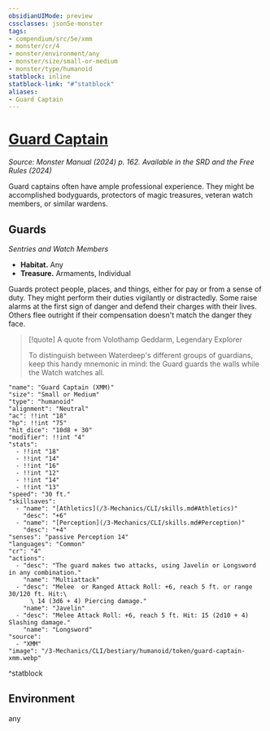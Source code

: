 ```yaml
---
obsidianUIMode: preview
cssclasses: json5e-monster
tags:
- compendium/src/5e/xmm
- monster/cr/4
- monster/environment/any
- monster/size/small-or-medium
- monster/type/humanoid
statblock: inline
statblock-link: "#^statblock"
aliases:
- Guard Captain
---
```

# [Guard Captain](3-Mechanics\CLI\bestiary\humanoid/guard-captain-xmm.md)
*Source: Monster Manual (2024) p. 162. Available in the <span title='Systems Reference Document (5.2)'>SRD</span> and the Free Rules (2024)*  

Guard captains often have ample professional experience. They might be accomplished bodyguards, protectors of magic treasures, veteran watch members, or similar wardens.

## Guards

*Sentries and Watch Members*

- **Habitat.** Any  
- **Treasure.** Armaments, Individual  

Guards protect people, places, and things, either for pay or from a sense of duty. They might perform their duties vigilantly or distractedly. Some raise alarms at the first sign of danger and defend their charges with their lives. Others flee outright if their compensation doesn't match the danger they face.

> [!quote] A quote from Volothamp Geddarm, Legendary Explorer  
> 
> To distinguish between Waterdeep's different groups of guardians, keep this handy mnemonic in mind: the Guard guards the walls while the Watch watches all.


```statblock
"name": "Guard Captain (XMM)"
"size": "Small or Medium"
"type": "humanoid"
"alignment": "Neutral"
"ac": !!int "18"
"hp": !!int "75"
"hit_dice": "10d8 + 30"
"modifier": !!int "4"
"stats":
  - !!int "18"
  - !!int "14"
  - !!int "16"
  - !!int "12"
  - !!int "14"
  - !!int "13"
"speed": "30 ft."
"skillsaves":
  - "name": "[Athletics](/3-Mechanics/CLI/skills.md#Athletics)"
    "desc": "+6"
  - "name": "[Perception](/3-Mechanics/CLI/skills.md#Perception)"
    "desc": "+4"
"senses": "passive Perception 14"
"languages": "Common"
"cr": "4"
"actions":
  - "desc": "The guard makes two attacks, using Javelin or Longsword in any combination."
    "name": "Multiattack"
  - "desc": "Melee  or Ranged Attack Roll: +6, reach 5 ft. or range 30/120 ft. Hit:\
      \ 14 (3d6 + 4) Piercing damage."
    "name": "Javelin"
  - "desc": "Melee Attack Roll: +6, reach 5 ft. Hit: 15 (2d10 + 4) Slashing damage."
    "name": "Longsword"
"source":
  - "XMM"
"image": "/3-Mechanics/CLI/bestiary/humanoid/token/guard-captain-xmm.webp"
```
^statblock

## Environment

any